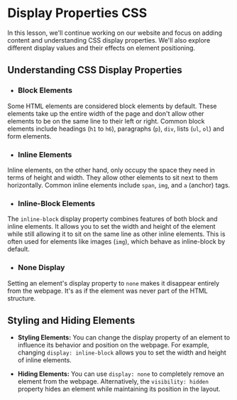 # Display Properties CSS

In this lesson, we'll continue working on our website and focus on adding content and understanding CSS display properties. We'll also explore different display values and their effects on element positioning.

## Understanding CSS Display Properties

- ### Block Elements
Some HTML elements are considered block elements by default. These elements take up the entire width of the page and don't allow other elements to be on the same line to their left or right. Common block elements include headings (`h1` to `h6`), paragraphs (`p`), `div`, lists (`ul`, `ol`) and form elements.

- ### Inline Elements
Inline elements, on the other hand, only occupy the space they need in terms of height and width. They allow other elements to sit next to them horizontally. Common inline elements include `span`, `img`, and `a` (anchor) tags.

- ### Inline-Block Elements
The `inline-block` display property combines features of both block and inline elements. It allows you to set the width and height of the element while still allowing it to sit on the same line as other inline elements. This is often used for elements like images (`img`), which behave as inline-block by default.

- ### None Display
Setting an element's display property to `none` makes it disappear entirely from the webpage. It's as if the element was never part of the HTML structure.


## Styling and Hiding Elements

- **Styling Elements:** You can change the display property of an element to influence its behavior and position on the webpage. For example, changing `display: inline-block` allows you to set the width and height of inline elements.

- **Hiding Elements:** You can use `display: none` to completely remove an element from the webpage. Alternatively, the `visibility: hidden` property hides an element while maintaining its position in the layout.
